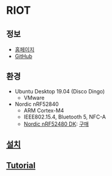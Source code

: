 
# RIOT


## 정보

* [홈페이지]()
* [GitHub]()


## 환경

* Ubuntu Desktop 19.04 (Disco Dingo)
  * VMware
* Nordic nRF52840
  * ARM Cortex-M4
  * IEEE802.15.4, Bluetooth 5, NFC-A
  * [Nordic nRF52480 DK](https://www.nordicsemi.com/Software-and-Tools/Development-Kits/nRF52840-DK): [구매](http://www.eleparts.co.kr/goods/view?no=6779185)


## [설치](installation.md)


## [Tutorial](tutorial/)
